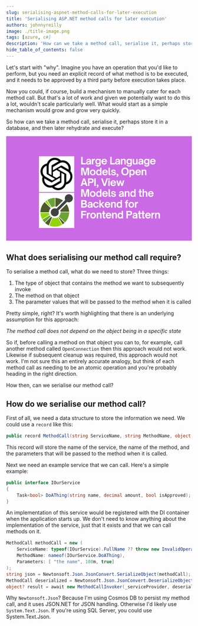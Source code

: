 ```yaml
---
slug: serialising-aspnet-method-calls-for-later-execution
title: 'Serialising ASP.NET method calls for later execution'
authors: johnnyreilly
image: ./title-image.png
tags: [azure, c#]
description: 'How can we take a method call, serialise it, perhaps store it in a database, and then later rehydrate and execute?'
hide_table_of_contents: false
---
```


Let's start with "why". Imagine you have an operation that you'd like to perform, but you need an explicit record of what method is to be executed, and it needs to be approved by a third party before execution takes place.

Now you could, if course, build a mechanism to manually cater for each method call. But that's a lot of work and given we potentially want to do this a lot, wouldn't scale particularly well. What would start as a simple mechanism would grow and grow very quickly.

So how can we take a method call, serialise it, perhaps store it in a database, and then later rehydrate and execute?

![title image reading "Serialising ASP.NET method calls for later execution" with the C# logo](title-image.png)

<!--truncate-->

## What does serialising our method call require?

To serialise a method call, what do we need to store? Three things:

1. The type of object that contains the method we want to subsequently invoke
2. The method on that object
3. The parameter values that will be passed to the method when it is called

Pretty simple, right? It's worth highlighting that there is an underlying assumption for this approach:

_The method call does not depend on the object being in a specific state_

So if, before calling a method on that object you can to, for example, call another method called `OpenConnection` then this approach would not work. Likewise if subsequent cleanup was required, this approach would not work. I'm not sure this an entirely accurate analogy, but think of each method call as needing to be an atomic operation and you're probably heading in the right direction.

How then, can we serialise our method call?

## How do we serialise our method call?

First of all, we need a data structure to store the information we need. We could use a `record` like this:

```cs
public record MethodCall(string ServiceName, string MethodName, object[] Parameters);
```

This record will store the name of the service, the name of the method, and the parameters that will be passed to the method when it is called.

Next we need an example service that we can call. Here's a simple example:

```cs
public interface IOurService
{
    Task<bool> DoAThing(string name, decimal amount, bool isApproved);
}
```

An implementation of this service would be registered with the DI container when the application starts up. We don't need to know anything about the implementation of the service, just that it exists and that we can call methods on it.

```cs
MethodCall methodCall = new (
    ServiceName: typeof(IOurService).FullName ?? throw new InvalidOperationException("Service name cannot be null"),
    MethodName: nameof(IOurService.DoAThing),
    Parameters: [ "the name", 100m, true]
);
string json = Newtonsoft.Json.JsonConvert.SerializeObject(methodCall);
MethodCall deserialized = Newtonsoft.Json.JsonConvert.DeserializeObject<MethodCall>(json) ?? throw new Exception("Problem deserializing");
object? result = await new MethodCallInvoker(_serviceProvider, deserialized).InvokeAsync();
```

Why `Newtonsoft.Json`? Because I'm using Cosmos DB to persist my method call, and it uses JSON.NET for JSON handling. Otherwise I'd likely use `System.Text.Json`. If you're using SQL Server, you could use System.Text.Json.
